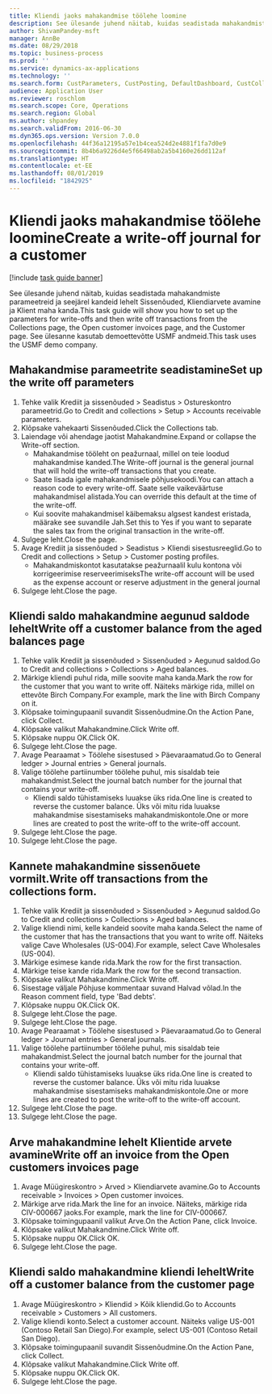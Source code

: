 ```yaml
---
title: Kliendi jaoks mahakandmise töölehe loomine
description: See ülesande juhend näitab, kuidas seadistada mahakandmiste parameetreid ja seejärel kandeid lehelt Sissenõuded, Kliendiarvete avamine ja Klient maha kanda.
author: ShivamPandey-msft
manager: AnnBe
ms.date: 08/29/2018
ms.topic: business-process
ms.prod: ''
ms.service: dynamics-ax-applications
ms.technology: ''
ms.search.form: CustParameters, CustPosting, DefaultDashboard, CustCollectionsPoolsListPage, CustWriteOff, LedgerJournalTable, LedgerJournalTransDaily, CustCollections, CustOpenInvoicesListPage, CustTable
audience: Application User
ms.reviewer: roschlom
ms.search.scope: Core, Operations
ms.search.region: Global
ms.author: shpandey
ms.search.validFrom: 2016-06-30
ms.dyn365.ops.version: Version 7.0.0
ms.openlocfilehash: 44f36a12195a57e1b4cea524d2e4881f1fa7d0e9
ms.sourcegitcommit: 8b4b6a9226d4e5f66498ab2a5b4160e26dd112af
ms.translationtype: HT
ms.contentlocale: et-EE
ms.lasthandoff: 08/01/2019
ms.locfileid: "1842925"
---
```

# <a name="create-a-write-off-journal-for-a-customer"></a><span data-ttu-id="d3725-103">Kliendi jaoks mahakandmise töölehe loomine</span><span class="sxs-lookup"><span data-stu-id="d3725-103">Create a write-off journal for a customer</span></span>

[!include [task guide banner](../../includes/task-guide-banner.md)]

<span data-ttu-id="d3725-104">See ülesande juhend näitab, kuidas seadistada mahakandmiste parameetreid ja seejärel kandeid lehelt Sissenõuded, Kliendiarvete avamine ja Klient maha kanda.</span><span class="sxs-lookup"><span data-stu-id="d3725-104">This task guide will show you how to set up the parameters for write-offs and then write off transactions from the Collections page, the Open customer invoices page, and the Customer page.</span></span> <span data-ttu-id="d3725-105">See ülesanne kasutab demoettevõtte USMF andmeid.</span><span class="sxs-lookup"><span data-stu-id="d3725-105">This task uses the USMF demo company.</span></span>


## <a name="set-up-the-write-off-parameters"></a><span data-ttu-id="d3725-106">Mahakandmise parameetrite seadistamine</span><span class="sxs-lookup"><span data-stu-id="d3725-106">Set up the write off parameters</span></span>
1. <span data-ttu-id="d3725-107">Tehke valik Krediit ja sissenõuded > Seadistus > Ostureskontro parameetrid.</span><span class="sxs-lookup"><span data-stu-id="d3725-107">Go to Credit and collections > Setup > Accounts receivable parameters.</span></span>
2. <span data-ttu-id="d3725-108">Klõpsake vahekaarti Sissenõuded.</span><span class="sxs-lookup"><span data-stu-id="d3725-108">Click the Collections tab.</span></span>
3. <span data-ttu-id="d3725-109">Laiendage või ahendage jaotist Mahakandmine.</span><span class="sxs-lookup"><span data-stu-id="d3725-109">Expand or collapse the Write-off section.</span></span>
    * <span data-ttu-id="d3725-110">Mahakandmise tööleht on peažurnaal, millel on teie loodud mahakandmise kanded.</span><span class="sxs-lookup"><span data-stu-id="d3725-110">The Write-off journal is the general journal that will hold the write-off transactions that you create.</span></span>  
    * <span data-ttu-id="d3725-111">Saate lisada igale mahakandmisele põhjusekoodi.</span><span class="sxs-lookup"><span data-stu-id="d3725-111">You can attach a reason code to every write-off.</span></span> <span data-ttu-id="d3725-112">Saate selle vaikeväärtuse mahakandmisel alistada.</span><span class="sxs-lookup"><span data-stu-id="d3725-112">You can override this default at the time of the write-off.</span></span>  
    * <span data-ttu-id="d3725-113">Kui soovite mahakandmisel käibemaksu algsest kandest eristada, määrake see suvandile Jah.</span><span class="sxs-lookup"><span data-stu-id="d3725-113">Set this to Yes if you want to separate the sales tax from the original transaction in the write-off.</span></span>  
4. <span data-ttu-id="d3725-114">Sulgege leht.</span><span class="sxs-lookup"><span data-stu-id="d3725-114">Close the page.</span></span>
5. <span data-ttu-id="d3725-115">Avage Krediit ja sissenõuded > Seadistus > Kliendi sisestusreeglid.</span><span class="sxs-lookup"><span data-stu-id="d3725-115">Go to Credit and collections > Setup > Customer posting profiles.</span></span>
    * <span data-ttu-id="d3725-116">Mahakandmiskontot kasutatakse peažurnaalil kulu kontona või korrigeerimise reserveerimiseks</span><span class="sxs-lookup"><span data-stu-id="d3725-116">The write-off account will be used as the expense account or reserve adjustment in the general journal</span></span>   
6. <span data-ttu-id="d3725-117">Sulgege leht.</span><span class="sxs-lookup"><span data-stu-id="d3725-117">Close the page.</span></span>

## <a name="write-off-a-customer-balance-from-the-aged-balances-page"></a><span data-ttu-id="d3725-118">Kliendi saldo mahakandmine aegunud saldode lehelt</span><span class="sxs-lookup"><span data-stu-id="d3725-118">Write off a customer balance from the aged balances page</span></span>
1. <span data-ttu-id="d3725-119">Tehke valik Krediit ja sissenõuded > Sissenõuded > Aegunud saldod.</span><span class="sxs-lookup"><span data-stu-id="d3725-119">Go to Credit and collections > Collections > Aged balances.</span></span>
2. <span data-ttu-id="d3725-120">Märkige kliendi puhul rida, mille soovite maha kanda.</span><span class="sxs-lookup"><span data-stu-id="d3725-120">Mark the row for the customer that you want to write off.</span></span> <span data-ttu-id="d3725-121">Näiteks märkige rida, millel on ettevõte Birch Company.</span><span class="sxs-lookup"><span data-stu-id="d3725-121">For example, mark the line with Birch Company on it.</span></span>
3. <span data-ttu-id="d3725-122">Klõpsake toimingupaanil suvandit Sissenõudmine.</span><span class="sxs-lookup"><span data-stu-id="d3725-122">On the Action Pane, click Collect.</span></span>
4. <span data-ttu-id="d3725-123">Klõpsake valikut Mahakandmine.</span><span class="sxs-lookup"><span data-stu-id="d3725-123">Click Write off.</span></span>
5. <span data-ttu-id="d3725-124">Klõpsake nuppu OK.</span><span class="sxs-lookup"><span data-stu-id="d3725-124">Click OK.</span></span>
6. <span data-ttu-id="d3725-125">Sulgege leht.</span><span class="sxs-lookup"><span data-stu-id="d3725-125">Close the page.</span></span>
7. <span data-ttu-id="d3725-126">Avage Pearaamat > Töölehe sisestused > Päevaraamatud.</span><span class="sxs-lookup"><span data-stu-id="d3725-126">Go to General ledger > Journal entries > General journals.</span></span>
8. <span data-ttu-id="d3725-127">Valige töölehe partiinumber töölehe puhul, mis sisaldab teie mahakandmist.</span><span class="sxs-lookup"><span data-stu-id="d3725-127">Select the journal batch number for the journal that contains your write-off.</span></span>
    * <span data-ttu-id="d3725-128">Kliendi saldo tühistamiseks luuakse üks rida.</span><span class="sxs-lookup"><span data-stu-id="d3725-128">One line is created to reverse the customer balance.</span></span> <span data-ttu-id="d3725-129">Üks või mitu rida luuakse mahakandmise sisestamiseks mahakandmiskontole.</span><span class="sxs-lookup"><span data-stu-id="d3725-129">One or more lines are created to post the write-off to the write-off account.</span></span>  
9. <span data-ttu-id="d3725-130">Sulgege leht.</span><span class="sxs-lookup"><span data-stu-id="d3725-130">Close the page.</span></span>
10. <span data-ttu-id="d3725-131">Sulgege leht.</span><span class="sxs-lookup"><span data-stu-id="d3725-131">Close the page.</span></span>

## <a name="write-off-transactions-from-the-collections-form"></a><span data-ttu-id="d3725-132">Kannete mahakandmine sissenõuete vormilt.</span><span class="sxs-lookup"><span data-stu-id="d3725-132">Write off transactions from the collections form.</span></span>
1. <span data-ttu-id="d3725-133">Tehke valik Krediit ja sissenõuded > Sissenõuded > Aegunud saldod.</span><span class="sxs-lookup"><span data-stu-id="d3725-133">Go to Credit and collections > Collections > Aged balances.</span></span>
2. <span data-ttu-id="d3725-134">Valige kliendi nimi, kelle kandeid soovite maha kanda.</span><span class="sxs-lookup"><span data-stu-id="d3725-134">Select the name of the customer that has the transactions that you want to write off.</span></span> <span data-ttu-id="d3725-135">Näiteks valige Cave Wholesales (US-004).</span><span class="sxs-lookup"><span data-stu-id="d3725-135">For example, select Cave Wholesales (US-004).</span></span>
3. <span data-ttu-id="d3725-136">Märkige esimese kande rida.</span><span class="sxs-lookup"><span data-stu-id="d3725-136">Mark the row for the first transaction.</span></span>
4. <span data-ttu-id="d3725-137">Märkige teise kande rida.</span><span class="sxs-lookup"><span data-stu-id="d3725-137">Mark the row for the second transaction.</span></span>
5. <span data-ttu-id="d3725-138">Klõpsake valikut Mahakandmine.</span><span class="sxs-lookup"><span data-stu-id="d3725-138">Click Write off.</span></span>
6. <span data-ttu-id="d3725-139">Sisestage väljale Põhjuse kommentaar suvand Halvad võlad.</span><span class="sxs-lookup"><span data-stu-id="d3725-139">In the Reason comment field, type 'Bad debts'.</span></span>
7. <span data-ttu-id="d3725-140">Klõpsake nuppu OK.</span><span class="sxs-lookup"><span data-stu-id="d3725-140">Click OK.</span></span>
8. <span data-ttu-id="d3725-141">Sulgege leht.</span><span class="sxs-lookup"><span data-stu-id="d3725-141">Close the page.</span></span>
9. <span data-ttu-id="d3725-142">Sulgege leht.</span><span class="sxs-lookup"><span data-stu-id="d3725-142">Close the page.</span></span>
10. <span data-ttu-id="d3725-143">Avage Pearaamat > Töölehe sisestused > Päevaraamatud.</span><span class="sxs-lookup"><span data-stu-id="d3725-143">Go to General ledger > Journal entries > General journals.</span></span>
11. <span data-ttu-id="d3725-144">Valige töölehe partiinumber töölehe puhul, mis sisaldab teie mahakandmist.</span><span class="sxs-lookup"><span data-stu-id="d3725-144">Select the journal batch number for the journal that contains your write-off.</span></span>
    * <span data-ttu-id="d3725-145">Kliendi saldo tühistamiseks luuakse üks rida.</span><span class="sxs-lookup"><span data-stu-id="d3725-145">One line is created to reverse the customer balance.</span></span> <span data-ttu-id="d3725-146">Üks või mitu rida luuakse mahakandmise sisestamiseks mahakandmiskontole.</span><span class="sxs-lookup"><span data-stu-id="d3725-146">One or more lines are created to post the write-off to the write-off account.</span></span>  
12. <span data-ttu-id="d3725-147">Sulgege leht.</span><span class="sxs-lookup"><span data-stu-id="d3725-147">Close the page.</span></span>
13. <span data-ttu-id="d3725-148">Sulgege leht.</span><span class="sxs-lookup"><span data-stu-id="d3725-148">Close the page.</span></span>

## <a name="write-off-an-invoice-from-the-open-customers-invoices-page"></a><span data-ttu-id="d3725-149">Arve mahakandmine lehelt Klientide arvete avamine</span><span class="sxs-lookup"><span data-stu-id="d3725-149">Write off an invoice from the Open customers invoices page</span></span>
1. <span data-ttu-id="d3725-150">Avage Müügireskontro > Arved > Kliendiarvete avamine.</span><span class="sxs-lookup"><span data-stu-id="d3725-150">Go to Accounts receivable > Invoices > Open customer invoices.</span></span>
2. <span data-ttu-id="d3725-151">Märkige arve rida.</span><span class="sxs-lookup"><span data-stu-id="d3725-151">Mark the line for an invoice.</span></span> <span data-ttu-id="d3725-152">Näiteks, märkige rida CIV-000667 jaoks.</span><span class="sxs-lookup"><span data-stu-id="d3725-152">For example, mark the line for CIV-000667.</span></span>
3. <span data-ttu-id="d3725-153">Klõpsake toimingupaanil valikut Arve.</span><span class="sxs-lookup"><span data-stu-id="d3725-153">On the Action Pane, click Invoice.</span></span>
4. <span data-ttu-id="d3725-154">Klõpsake valikut Mahakandmine.</span><span class="sxs-lookup"><span data-stu-id="d3725-154">Click Write off.</span></span>
5. <span data-ttu-id="d3725-155">Klõpsake nuppu OK.</span><span class="sxs-lookup"><span data-stu-id="d3725-155">Click OK.</span></span>
6. <span data-ttu-id="d3725-156">Sulgege leht.</span><span class="sxs-lookup"><span data-stu-id="d3725-156">Close the page.</span></span>

## <a name="write-off-a-customer-balance-from-the-customer-page"></a><span data-ttu-id="d3725-157">Kliendi saldo mahakandmine kliendi lehelt</span><span class="sxs-lookup"><span data-stu-id="d3725-157">Write off a customer balance from the customer page</span></span>
1. <span data-ttu-id="d3725-158">Avage Müügireskontro > Kliendid > Kõik kliendid.</span><span class="sxs-lookup"><span data-stu-id="d3725-158">Go to Accounts receivable > Customers > All customers.</span></span>
2. <span data-ttu-id="d3725-159">Valige kliendi konto.</span><span class="sxs-lookup"><span data-stu-id="d3725-159">Select a customer account.</span></span> <span data-ttu-id="d3725-160">Näiteks valige US-001 (Contoso Retail San Diego).</span><span class="sxs-lookup"><span data-stu-id="d3725-160">For example, select US-001 (Contoso Retail San Diego).</span></span>
3. <span data-ttu-id="d3725-161">Klõpsake toimingupaanil suvandit Sissenõudmine.</span><span class="sxs-lookup"><span data-stu-id="d3725-161">On the Action Pane, click Collect.</span></span>
4. <span data-ttu-id="d3725-162">Klõpsake valikut Mahakandmine.</span><span class="sxs-lookup"><span data-stu-id="d3725-162">Click Write off.</span></span>
5. <span data-ttu-id="d3725-163">Klõpsake nuppu OK.</span><span class="sxs-lookup"><span data-stu-id="d3725-163">Click OK.</span></span>
6. <span data-ttu-id="d3725-164">Sulgege leht.</span><span class="sxs-lookup"><span data-stu-id="d3725-164">Close the page.</span></span>

